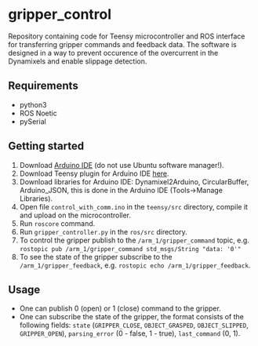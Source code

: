 # gripper_control
Repository containing code for Teensy microcontroller and ROS interface for transferring gripper commands and feedback data. The software is designed in a way to prevent occurence of the overcurrent in the Dynamixels and enable slippage detection.

## Requirements
* python3
* ROS Noetic
* pySerial

## Getting started
1. Download [Arduino IDE](https://www.arduino.cc/en/software) (do not use Ubuntu software manager!).
2. Download Teensy plugin for Arduino IDE [here](https://www.pjrc.com/teensy/teensyduino.html).
3. Download libraries for Arduino IDE: Dynamixel2Arduino, CircularBuffer, Arduino_JSON, this is done in the Arduino IDE (Tools->Manage Libraries).
4. Open file `control_with_comm.ino` in the `teensy/src` directory, compile it and upload on the microcontroller.
5. Run `roscore` command.
5. Run `gripper_controller.py` in the `ros/src` directory.
6. To control the gripper publish to the `/arm_1/gripper_command` topic, e.g. `rostopic pub /arm_1/gripper_command std_msgs/String "data: '0'"`
7. To see the state of the gripper subscribe to the `/arm_1/gripper_feedback`, e.g. `rostopic echo /arm_1/gripper_feedback`.

## Usage
* One can publish 0 (open) or 1 (close) command to the gripper.
* One can subscribe the state of the gripper, the format consists of the following fields: `state` (`GRIPPER_CLOSE`, `OBJECT_GRASPED`, `OBJECT_SLIPPED`, `GRIPPER_OPEN`), `parsing_error` (0 - false, 1 - true), `last_command` (0, 1).
